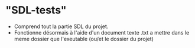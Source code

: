 # "SDL-tests"

 - Comprend tout la partie SDL du projet.
 - Fonctionne désormais à l'aide d'un document texte .txt a mettre dans le meme dossier que l'exeutable (ou/et le dossier du projet)
